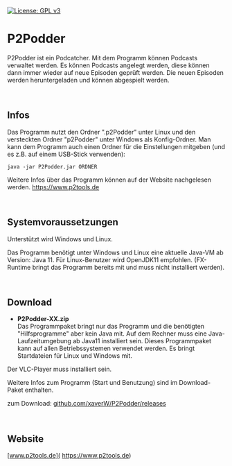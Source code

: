 [![License: GPL v3](https://img.shields.io/badge/License-GPL%20v3-blue.svg)](http://www.gnu.org/licenses/gpl-3.0)

# P2Podder

P2Podder ist ein Podcatcher. Mit dem Programm können Podcasts verwaltet werden. Es können Podcasts angelegt werden,
diese können dann immer wieder auf neue Episoden geprüft werden. Die neuen Episoden werden heruntergeladen und können
abgespielt werden.

<br />


## Infos

Das Programm nutzt den Ordner ".p2Podder" unter Linux und den versteckten Ordner "p2Podder" unter Windows als
Konfig-Ordner. Man kann dem Programm auch einen Ordner für die Einstellungen mitgeben (und es z.B. auf einem USB-Stick
verwenden):

```
java -jar P2Podder.jar ORDNER
```

Weitere Infos über das Programm können auf der Website nachgelesen werden.
https://www.p2tools.de

<br />

## Systemvoraussetzungen

Unterstützt wird Windows und Linux.

Das Programm benötigt unter Windows und Linux eine aktuelle Java-VM ab Version: Java 11. Für Linux-Benutzer wird
OpenJDK11 empfohlen. (FX-Runtime bringt das Programm bereits mit und muss nicht installiert werden).

<br />

## Download

- **P2Podder-XX.zip**  
  Das Programmpaket bringt nur das Programm und die benötigten "Hilfsprogramme" aber kein Java mit. Auf dem Rechner muss
  eine Java-Laufzeitumgebung ab Java11 installiert sein. Dieses Programmpaket kann auf allen Betriebssystemen verwendet
  werden. Es bringt Startdateien für Linux und Windows mit.
  
Der VLC-Player muss installiert sein. 

Weitere Infos zum Programm (Start und Benutzung) sind im Download-Paket enthalten.

zum Download: [github.com/xaverW/P2Podder/releases](https://github.com/xaverW/P2Podder/releases)

<br />

## Website

[www.p2tools.de]( https://www.p2tools.de)

